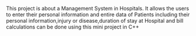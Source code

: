 This project is about a Management System in Hospitals. It allows the users to enter their personal information and entire data of Patients including their personal information,injury or disease,duration of stay at Hospital and bill calculations can be done using this mini project in C++
